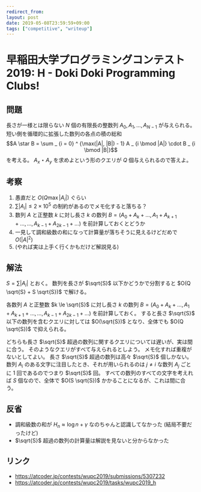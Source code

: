 ```yaml
---
redirect_from:
layout: post
date: 2019-05-08T23:59:59+09:00
tags: ["competitive", "writeup"]
---
```


# 早稲田大学プログラミングコンテスト2019: H - Doki Doki Programming Clubs!

## 問題

長さが一様とは限らない $N$ 個の有限長の整数列 $A_0, A_1, \dots, A _ {N - 1}$ が与えられる。
短い側を循環的に拡張した数列の各点の積の総和 $$A \star B = \sum _ {i = 0} ^ {\max(|A|, |B|) - 1} A _ {i \bmod |A|} \cdot B _ {i \bmod |B|}$$ を考える。
$A_x \star A_y$ を求めよという形のクエリが $Q$ 個与えられるので答えよ。

## 考察

1.  愚直だと $O(Q \max |A_i|)$ ぐらい
1.  $\sum |A_i| \le 2 \times 10 ^5$ の制約があるのでメモ化すると落ちる？
1.  数列 $A$ と正整数 $k$ に対し長さ $k$ の数列 $B = (A_0 + A_k + \dots, A_1 + A _ {k + 1} + \dots, \dots, A _ {k - 1} + A _ {2k - 1} + \dots)$ を前計算しておくとどうか
1.  一見して調和級数の和になって計算量が落ちそうに見えるけどだめで $O(|A|^2)$
1.  (やれば実は上手く行くかもだけど解説見る)

## 解法

$S = \sum |A_i|$ とおく。
数列を長さが $\sqrt{S}$ 以下かどうかで分割すると $O(Q \sqrt{S} + S \sqrt{S})$ で解ける。

各数列 $A$ と正整数 $k \le \sqrt{S}$ に対し長さ $k$ の数列 $B = (A_0 + A_k + \dots, A_1 + A _ {k + 1} + \dots, \dots, A _ {k - 1} + A _ {2k - 1} + \dots)$ を前計算しておく。
すると長さ $\sqrt{S}$ 以下の数列を含むクエリに対しては $O(\sqrt{S})$ となり、全体でも $O(Q \sqrt{S})$ で抑えられる。

どちらも長さ $\sqrt{S}$ 超過の数列に関するクエリについては遅いが、実は間に合う。
そのようなクエリがすべて与えられるとしよう。
メモ化すれば重複がないとしてよい。
長さ $\sqrt{S}$ 超過の数列は高々 $\sqrt{S}$ 個しかない。
数列 $A_i$ のある文字に注目したとき、それが用いられるのは $j \ne i$ な数列 $A_j$ ごとに $1$ 回であるのでつまり $\sqrt{S}$ 回。
すべての数列のすべての文字を考えれば $S$ 個なので、全体で $O(S \sqrt{S})$ かかることになるが、これは間に合う。

## 反省

-   調和級数の和が $H_n \approx \log n + \gamma$ なのちゃんと認識してなかった (結局不要だったけど)
-   $\sqrt{S}$ 超過の数列の計算量は解説を見ないと分からなかった

## リンク

-   <https://atcoder.jp/contests/wupc2019/submissions/5307232>
-   <https://atcoder.jp/contests/wupc2019/tasks/wupc2019_h>
